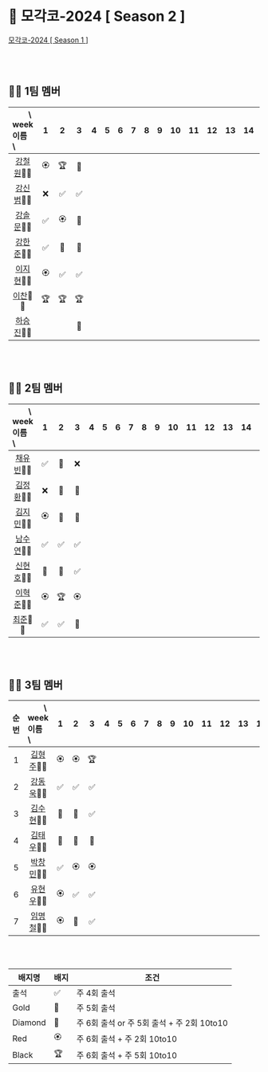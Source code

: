 # 🎾 모각코-2024 [ Season 2 ]

[모각코-2024 [ Season 1 ]](https://github.com/Dev-Explorers/mogakko-2024/wiki/%EB%AA%A8%EA%B0%81%EC%BD%94-%EC%8B%9C%EC%A6%8C-1)


<br>
<br>

## 🙋‍♂️ 1팀 멤버 

| 　　\　week<br>이름　\  |1 | 2|3|4| 5|6 |7|8|9 |10| 11| 12|13|14|15|
| :- | :-: | :-: | :-:| :-:| :-:| :-: | :-: | :-: |  :-:|:-:|:-:|:-:|:-:|:-:|:-:|
| <center>[강철원](https://github.com/Ryan-dia)🎾🎾</center>    |🏵️|🏆|💎|
| <center>[강신범](https://github.com/kangsinbeom)🎾🎾</center> |❌|✅|✅|
| <center>[강솔문](https://github.com/)🎾🎾</center>            |✅|🏵️|💎|
| <center>[강한준](https://github.com/)🎾🎾</center>            |✅|🏅|🏅|
| <center>[이지현](https://github.com/)🎾🎾</center>            |🏵️|✅|✅| 
| <center>[이찬](https://github.com/)🎾🎾</center>              |🏆|🏆|🏆|
| <center>[하승진](https://github.com/)🎾🎾</center>             |  | |🏅|

<br>
<br>

## 🙋‍♂️ 2팀 멤버 

| 　　\　week<br>이름　\  |1 | 2|3|4| 5|6 |7|8|9 |10| 11| 12|13|14|15|
| :- | :-: | :-: | :-:| :-:| :-:| :-: | :-: | :-: |  :-:|:-:|:-:|:-:|:-:|:-:|:-:|
| <center>[채유빈](https://github.com/ChaeYubin)🎾🎾</center>    |✅|🏅|❌|
| <center>[김정환](https://github.com/)🎾🎾</center> |❌|🏅|💎|
| <center>[김지민](https://github.com/)🎾🎾</center>            |🏵️|💎|💎|
| <center>[남수연](https://github.com/)🎾🎾</center>            |✅|✅|✅|
| <center>[신현호](https://github.com/)🎾🎾</center>            |🏅|🏅|✅| 
| <center>[이혁준](https://github.com/)🎾🎾</center>              |🏵️|🏆|🏵️|
| <center>[최준](https://github.com/)🎾🎾</center>             |✅|✅|🏅|

<br>
<br>

## 🙋‍♂️  3팀 멤버

|순번| 　　\　week<br>이름　\  |1 | 2|3|4| 5|6 |7|8|9 |10| 11| 12|13|14|15|
|:-:| :- | :-: | :-: | :-:| :-:| :-:| :-: | :-: | :-: |  :-:|:-:|:-:|:-:|:-:|:-:|:-:|
|1| <center>[김형주](https://github.com/kim0527)🎾🎾</center>            |🏵️|🏵️|🏆|  
|2| <center>[강동욱](https://github.com/woogie0303)🎾🎾</center>         |✅|✅|✅| 
|3| <center>[김수현](https://github.com/)🎾🎾</center>                   |🏅|🏅|✅| 
|4| <center>[김태우](https://github.com/)🎾🎾</center>                   |💎|💎|🏅| 
|5| <center>[박창민](https://github.com/)🎾🎾</center>                   |✅|🏵️|🏵️|
|6| <center>[유현우](https://github.com/uhanuu)🎾🎾</center>             |🏵️|✅|✅| 
|7| <center>[임명철](https://github.com/)🎾🎾</center>                   |🏵️|🏅|✅| 

<br>
<br>

|배지명|배지|조건|
| --- | ---| ---|
|출석 |✅ | 주 4회 출석 |
|Gold |🏅 | 주 5회 출석 |
|Diamond|💎| 주 6회 출석 or 주 5회 출석 + 주 2회 10to10 |
|Red |🏵️| 주 6회 출석 + 주 2회 10to10 |
|Black |🏆 | 주 6회 출석 +  주 5회 10to10 |


